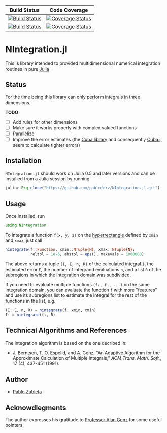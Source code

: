 | **Build Status**                          | **Code Coverage**                              |
|:-----------------------------------------:|:----------------------------------------------:|
| [![Build Status][travis-img]][travis-url] | [![Coverage Status][coveral-img]][coveral-url] |
| [![Build Status][appvey-img]][appvey-url] | [![Coverage Status][codecov-img]][codecov-url] |


# NIntegration.jl

This is library intended to provided multidimensional numerical integration
routines in pure [Julia](http://julialang.org)

## Status

For the time being this library can only perform integrals in three dimensions.

**TODO**

- [ ] Add rules for other dimensions
- [ ] Make sure it works properly with complex valued functions
- [ ] Parallelize
- [ ] Improve the error estimates (the [Cuba library](http://www.feynarts.de/cuba/) and consequently [Cuba.jl](https://github.com/giordano/Cuba.jl) seem to calculate tighter errors)

## Installation

`NIntegration.jl` should work on Julia 0.5 and later versions and can be
installed from a Julia session by running

```julia
julia> Pkg.clone("https://github.com/pabloferz/NIntegration.jl.git")
```

## Usage

Once installed, run

```julia
using NIntegration
```

To integrate a function `f(x, y, z)` on the
[hyperrectangle](https://en.wikipedia.org/wiki/Hyperrectangle) defined by
`xmin` and `xmax`, just call

```julia
nintegrate(f::Function, xmin::NTuple{N}, xmax::NTuple{N};
           reltol = 1e-6, abstol = eps(), maxevals = 1000000)
```

The above returns a tuple `(I, E, n, R)` of the calculated integral `I`, the
estimated error `E`, the number of integrand evaluations `n`, and a list `R` of
the subregions in which the integration domain was subdivided.

If you need to evaluate multiple functions `(f₁, f₂, ...)` on the same
integration domain, you can evaluate the function `f` with more "features" and
use its subregions list to estimate the integral for the rest of the functions
in the list, e.g.

```julia
(I, E, n, R) = nintegrate(f, xmin, xmin)
I₁ = nintegrate(f₁, R)
```

## Technical Algorithms and References

The integration algorithm is based on the one decribed in:

 * J. Berntsen, T. O. Espelid, and A. Genz, "An Adaptive Algorithm for the
   Approximate Calculation of Multiple Integrals," *ACM Trans. Math. Soft.*, 17
   (4), 437-451 (1991).

## Author

 * [Pablo Zubieta](https://github.com/pabloferz)

## Acknowdlegments

The author expresses his gratitude to [Professor Alan
Genz](http://www.math.wsu.edu/faculty/genz/homepage) for some useful pointers.



[//]: # (Links)

[travis-img]: https://travis-ci.org/pabloferz/NIntegration.jl.svg?branch=master
[travis-url]: https://travis-ci.org/pabloferz/NIntegration.jl

[appvey-img]: https://ci.appveyor.com/api/projects/status/a2ot9sej796hernj?svg=true
[appvey-url]: https://ci.appveyor.com/project/pabloferz/nintegration-jl

[coveral-img]: https://coveralls.io/repos/pabloferz/NIntegration.jl/badge.svg?branch=master&service=github
[coveral-url]: https://coveralls.io/github/pabloferz/NIntegration.jl?branch=master

[codecov-img]: http://codecov.io/github/pabloferz/NIntegration.jl/coverage.svg?branch=master
[codecov-url]: http://codecov.io/github/pabloferz/NIntegration.jl?branch=master
